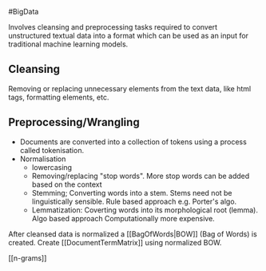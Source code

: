 #BigData 

Involves cleansing and preprocessing tasks required to convert unstructured textual data into a format which can be used as an input for traditional machine learning models.

## Cleansing
Removing or replacing unnecessary elements from the text data, like html tags, formatting elements, etc.

## Preprocessing/Wrangling
- Documents are converted into a collection of tokens using a process called tokenisation.
- Normalisation
	- lowercasing
	- Removing/replacing "stop words". More stop words can be added based on the context
	- Stemming; Converting words into a stem. Stems need not be linguistically sensible.
		  Rule based approach
		  e.g. Porter's algo.
	- Lemmatization: Coverting words into its morphological root (lemma). 
		Algo based approach
		Computationally more expensive.

After cleansed data is normalized a [[BagOfWords|BOW]] (Bag of Words) is created.
Create [[DocumentTermMatrix]] using normalized BOW.

[[n-grams]]


